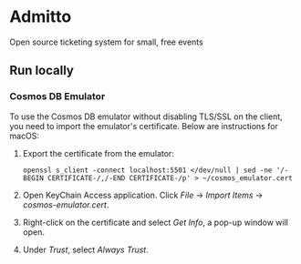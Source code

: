 # Admitto
Open source ticketing system for small, free events

## Run locally

### Cosmos DB Emulator

To use the Cosmos DB emulator without disabling TLS/SSL on the client, you need to import the emulator's certificate.
Below are instructions for macOS:

1. Export the certificate from the emulator:

   ```
   openssl s_client -connect localhost:5501 </dev/null | sed -ne '/-BEGIN CERTIFICATE-/,/-END CERTIFICATE-/p' > ~/cosmos_emulator.cert
   ```

2. Open KeyChain Access application. Click *File* -> *Import Items* -> *cosmos-emulator.cert*.

3. Right-click on the certificate and select *Get Info*, a pop-up window will open.
4. Under *Trust*, select *Always Trust*.
